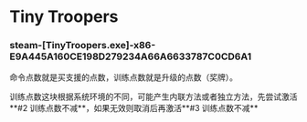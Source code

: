 # Tiny Troopers

### steam-[TinyTroopers.exe]-x86-E9A445A160CE198D279234A66A6633787C0CD6A1
命令点数就是买支援的点数，训练点数就是升级的点数（奖牌）。

训练点数这块根据系统环境的不同，可能产生内联方法或者独立方法，先尝试激活**#2 训练点数不减**，如果无效则取消后再激活**#3 训练点数不减**